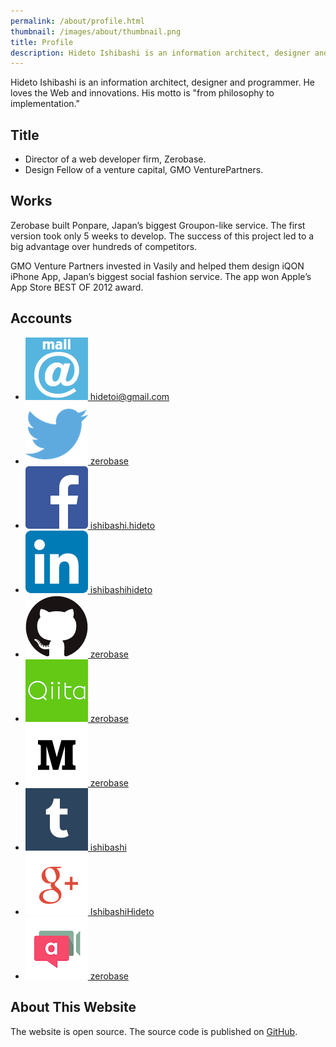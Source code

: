 ```yaml
---
permalink: /about/profile.html
thumbnail: /images/about/thumbnail.png
title: Profile
description: Hideto Ishibashi is an information architect, designer and programmer. He loves the Web and innovations. His motto is "from philosophy to implementation."
---
```


Hideto Ishibashi is an information architect, designer and programmer. He loves the Web and innovations. His motto is "from philosophy to implementation."


## Title

- Director of a web developer firm, Zerobase.
- Design Fellow of a venture capital, GMO VenturePartners.


## Works

Zerobase built Ponpare, Japan’s biggest Groupon-like service. The first version took only 5 weeks to develop. The success of this project led to a big advantage over hundreds of competitors.

GMO Venture Partners invested in Vasily and helped them design iQON iPhone App, Japan’s biggest social fashion service. The app won Apple’s App Store BEST OF 2012 award.


## Accounts

<ul class="external link">
  <li><a href="mailto:hidetoi@gmail.com"><img alt="email" src="/images/about/mail_icon.png" width="100" height="100"> hidetoi@gmail.com</a></li>
  <li><a href="https://twitter.com/zerobase"><img alt="Twitter" src="/images/about/Twitter_logo_blue.png" width="100" height="100"> zerobase</a></li>
  <li><a href="https://www.facebook.com/ishibashi.hideto"><img alt="Facebook" src="/images/about/FB-f-Logo__blue_100.png" width="100" height="100"> ishibashi.hideto</a></li>
  <li><a href="http://jp.linkedin.com/in/ishibashihideto"><img alt="LinkedIn" src="/images/about/LinkedIn-InBug-2CRev.png" width="100" height="100"> ishibashihideto</a></li>
  <li><a href="https://github.com/zerobase"><img alt="GitHub" src="/images/about/GitHub-Mark.png" width="100" height="100"> zerobase</a></li>
  <li><a href="http://qiita.com/zerobase"><img alt="Qiita" src="/images/about/Qiita.png" width="100" height="100"> zerobase</a></li>
  <li><a href="http://medium.com/@zerobase/"><img alt="Medium" src="/images/about/Medium-logo-dark100.png" width="100" height="100"> zerobase</a></li>
  <li><a href="http://ishibashi.tumblr.com/"><img alt="Tumblr" src="/images/about/tumblr_logo_white_blue.png" width="100" height="100"> ishibashi</a></li>
  <li><a href="https://plus.google.com/+IshibashiHideto"><img alt="Google+" src="/images/about/g+icon.png" width="100" height="100"> IshibashiHideto</a></li>
  <li><a href="https://appear.in/zerobase"><img alt="appear.in" src="/images/about/logo-appear.in.png" width="100" height="100"> zerobase</a></li>
</ul>


## About This Website

The website is open source. The source code is published on [GitHub](https://github.com/zerobase/zerobase.github.io).
